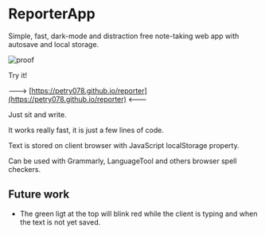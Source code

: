 # ReporterApp

Simple, fast, dark-mode and distraction free note-taking web app with autosave and local storage.

![proof](https://raw.githubusercontent.com/petry078/reporter/main/proof.jpeg)

Try it!

---> [https://petry078.github.io/reporter](https://petry078.github.io/reporter) <---

Just sit and write.

It works really fast, it is just a few lines of code.

Text is stored on client browser with JavaScript localStorage property.

Can be used with Grammarly, LanguageTool and others browser spell checkers.

## Future work

* The green ligt at the top will blink red while the client is typing and when the text is not yet saved.
  
